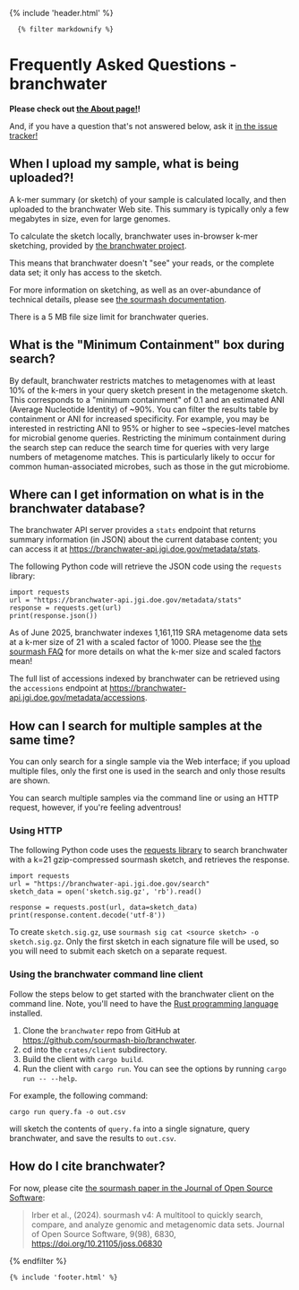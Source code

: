 {% include 'header.html' %}

<link
  href="https://cdn.jsdelivr.net/npm/tabulator-tables@4.9.3/dist/css/tabulator.min.css"
  rel="stylesheet"
/>
<script src="https://cdnjs.cloudflare.com/ajax/libs/PapaParse/5.3.0/papaparse.min.js"></script>
<script src="https://cdn.jsdelivr.net/npm/tabulator-tables@4.9.3/dist/js/tabulator.min.js"></script>

<div class="container mt-3">

      {% filter markdownify %}
# Frequently Asked Questions - branchwater

**Please check out [the About page!](/about)!**

And, if you have a question that's not answered below, ask it [in the issue tracker!](https://github.com/sourmash-bio/branchwater/issues/new?template=branchwater-web.md)

## When I upload my sample, what is being uploaded?!

A k-mer summary (or sketch) of your sample is calculated
locally, and then uploaded to the branchwater Web site.
This summary is typically only a few megabytes in size, even for
large genomes.

To calculate the sketch locally, branchwater uses in-browser k-mer
sketching, provided by
[the branchwater project](https://github.com/sourmash-bio/branchwater/tree/main/app/static).

This means that branchwater doesn't "see" your reads, or the
complete data set; it only has access to the sketch.<p> For more information on
sketching, as well as an over-abundance of technical details, please
see [the sourmash documentation](https://sourmash.readthedocs.io/).

There is a 5 MB file size limit for branchwater queries.

## What is the "Minimum Containment" box during search?

By default, branchwater restricts matches to metagenomes with at least 10% of the k-mers in your query sketch present in the metagenome sketch.
This corresponds to a "minimum containment" of 0.1 and an estimated ANI (Average Nucleotide Identity) of ~90%. You can filter the results table by containment or ANI
for increased specificity. For example, you may be interested in restricting ANI to 95% or higher to see ~species-level matches for microbial genome queries.
Restricting the minimum containment during the search step can reduce the search time for queries with very large numbers of metagenome matches. This is particularly
likely to occur for common human-associated microbes, such as those in the gut microbiome.

## Where can I get information on what is in the branchwater database?

The branchwater API server provides a `stats` endpoint that returns summary information (in JSON) about the current database content; you can access it at https://branchwater-api.jgi.doe.gov/metadata/stats.

The following Python code will retrieve the JSON code using the `requests` library:
```python!
import requests
url = "https://branchwater-api.jgi.doe.gov/metadata/stats"
response = requests.get(url)
print(response.json())
```

As of June 2025, branchwater indexes 1,161,119 SRA metagenome data sets at a k-mer size of 21 with a scaled factor of 1000. Please see the [the sourmash FAQ](https://sourmash.readthedocs.io/en/latest/faq.html) for more details on what the k-mer size and scaled factors mean!

The full list of accessions indexed by branchwater can be retrieved using the `accessions` endpoint at 
https://branchwater-api.jgi.doe.gov/metadata/accessions.

## How can I search for multiple samples at the same time?

You can only search for a single sample via the Web interface; if you upload multiple files, only the first one is used in the search and only those results are shown.

You can search multiple samples via the command line or using an HTTP request, however, if you're feeling adventrous!

### Using HTTP

The following Python code uses the [requests library](https://pypi.org/project/requests/) to search branchwater with a k=21 gzip-compressed sourmash sketch, and retrieves the response.

```python!
import requests
url = "https://branchwater-api.jgi.doe.gov/search"
sketch_data = open('sketch.sig.gz', 'rb').read()

response = requests.post(url, data=sketch_data)
print(response.content.decode('utf-8'))
```

To create `sketch.sig.gz`, use `sourmash sig cat <source sketch> -o sketch.sig.gz`. Only the first sketch in each signature file will be used, so you will need to submit each sketch on a separate request.

### Using the branchwater command line client

Follow the steps below to get started with the branchwater client on the command line. Note, you'll need to have the [Rust programming language](https://www.rust-lang.org/) installed.

1. Clone the `branchwater` repo from GitHub at https://github.com/sourmash-bio/branchwater.
2. cd into the `crates/client` subdirectory.
3. Build the client with `cargo build`.
4. Run the client with `cargo run`. You can see the options by running `cargo run -- --help`.

For example, the following command:
```
cargo run query.fa -o out.csv
```
will sketch the contents of `query.fa` into a single signature, query branchwater, and save the results to `out.csv`.

## How do I cite branchwater?

For now, please cite [the sourmash paper in the Journal of Open Source Software](https://joss.theoj.org/papers/10.21105/joss.06830#):

>Irber et al., (2024). sourmash v4: A multitool to quickly search, compare, and analyze genomic and metagenomic data sets. Journal of Open Source Software, 9(98), 6830, https://doi.org/10.21105/joss.06830

  {% endfilter %}
  </div>

    {% include 'footer.html' %}
  </div>
</div>
